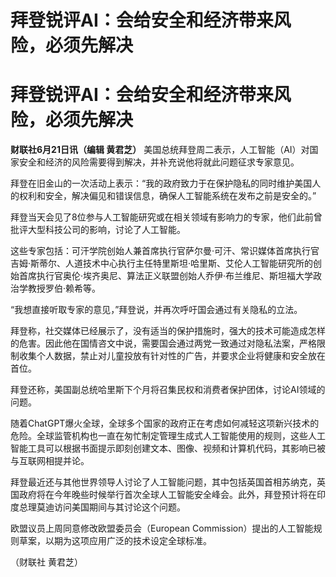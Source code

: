 # 拜登锐评AI：会给安全和经济带来风险，必须先解决

# 拜登锐评AI：会给安全和经济带来风险，必须先解决

**财联社6月21日讯（编辑 黄君芝）** 美国总统拜登周二表示，人工智能（AI）对国家安全和经济的风险需要得到解决，并补充说他将就此问题征求专家意见。

拜登在旧金山的一次活动上表示：“我的政府致力于在保护隐私的同时维护美国人的权利和安全，解决偏见和错误信息，确保人工智能系统在发布之前是安全的。”

拜登当天会见了8位参与人工智能研究或在相关领域有影响力的专家，他们此前曾批评大型科技公司的影响，讨论了人工智能。

这些专家包括：可汗学院创始人兼首席执行官萨尔曼·可汗、常识媒体首席执行官吉姆·斯蒂尔、人道技术中心执行主任特里斯坦·哈里斯、艾伦人工智能研究所的创始首席执行官奥伦·埃齐奥尼、算法正义联盟创始人乔伊·布兰维尼、斯坦福大学政治学教授罗伯·赖希等。

“我想直接听取专家的意见，”拜登说，并再次呼吁国会通过有关隐私的立法。

拜登称，社交媒体已经展示了，没有适当的保护措施时，强大的技术可能造成怎样的危害。因此他在国情咨文中说，需要国会通过两党一致通过对隐私法案，严格限制收集个人数据，禁止对儿童投放有针对性的广告，并要求企业将健康和安全放在首位。

拜登还称，美国副总统哈里斯下个月将召集民权和消费者保护团体，讨论AI领域的问题。

随着ChatGPT爆火全球，全球多个国家的政府正在考虑如何减轻这项新兴技术的危险。全球监管机构也一直在匆忙制定管理生成式人工智能使用的规则，这些人工智能工具可以根据书面提示即刻创建文本、图像、视频和计算机代码，其影响已被与互联网相提并论。

拜登最近还与其他世界领导人讨论了人工智能问题，其中包括英国首相苏纳克，英国政府将在今年晚些时候举行首次全球人工智能安全峰会。此外，拜登预计将在印度总理莫迪访问美国期间与其讨论这个问题。

欧盟议员上周同意修改欧盟委员会（European Commission）提出的人工智能规则草案，以期为这项应用广泛的技术设定全球标准。

（财联社 黄君芝）

